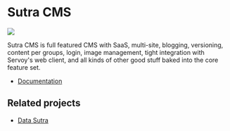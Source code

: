 # Sutra CMS

![](https://img.shields.io/badge/Servoy-v6.1.6-orange.svg)

Sutra CMS is full featured CMS with SaaS, multi-site, blogging, versioning, content per groups, login, image management, tight integration with Servoy's web client, and all kinds of other good stuff baked into the core feature set.

- [Documentation](https://datamosaic.github.io/sutra-cms/)

## Related projects

- [Data Sutra](https://github.com/datamosaic/data-sutra)
